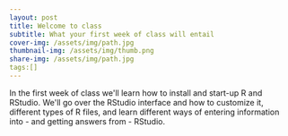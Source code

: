 ```yaml
---
layout: post
title: Welcome to class
subtitle: What your first week of class will entail
cover-img: /assets/img/path.jpg
thumbnail-img: /assets/img/thumb.png
share-img: /assets/img/path.jpg
tags:[]
---
```


In the first week of class we'll learn how to install and start-up R and RStudio. We'll go over the RStudio interface and how to customize it, different types of R files, and learn different ways of entering information into - and getting answers from - RStudio.

